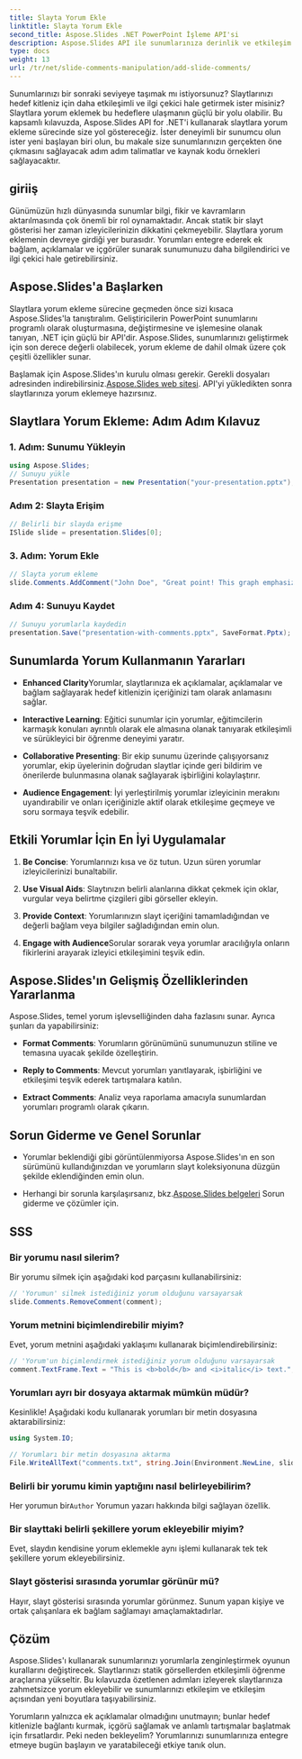```yaml
---
title: Slayta Yorum Ekle
linktitle: Slayta Yorum Ekle
second_title: Aspose.Slides .NET PowerPoint İşleme API'si
description: Aspose.Slides API ile sunumlarınıza derinlik ve etkileşim katın. .NET'i kullanarak yorumları slaytlarınıza nasıl kolayca entegre edebileceğinizi öğrenin. Etkileşimi artırın ve hedef kitlenizi büyüleyin.
type: docs
weight: 13
url: /tr/net/slide-comments-manipulation/add-slide-comments/
---
```


Sunumlarınızı bir sonraki seviyeye taşımak mı istiyorsunuz? Slaytlarınızı hedef kitleniz için daha etkileşimli ve ilgi çekici hale getirmek ister misiniz? Slaytlara yorum eklemek bu hedeflere ulaşmanın güçlü bir yolu olabilir. Bu kapsamlı kılavuzda, Aspose.Slides API for .NET'i kullanarak slaytlara yorum ekleme sürecinde size yol göstereceğiz. İster deneyimli bir sunumcu olun ister yeni başlayan biri olun, bu makale size sunumlarınızın gerçekten öne çıkmasını sağlayacak adım adım talimatlar ve kaynak kodu örnekleri sağlayacaktır.

## giriiş

Günümüzün hızlı dünyasında sunumlar bilgi, fikir ve kavramların aktarılmasında çok önemli bir rol oynamaktadır. Ancak statik bir slayt gösterisi her zaman izleyicilerinizin dikkatini çekmeyebilir. Slaytlara yorum eklemenin devreye girdiği yer burasıdır. Yorumları entegre ederek ek bağlam, açıklamalar ve içgörüler sunarak sunumunuzu daha bilgilendirici ve ilgi çekici hale getirebilirsiniz.

## Aspose.Slides'a Başlarken

Slaytlara yorum ekleme sürecine geçmeden önce sizi kısaca Aspose.Slides'la tanıştıralım. Geliştiricilerin PowerPoint sunumlarını programlı olarak oluşturmasına, değiştirmesine ve işlemesine olanak tanıyan, .NET için güçlü bir API'dir. Aspose.Slides, sunumlarınızı geliştirmek için son derece değerli olabilecek, yorum ekleme de dahil olmak üzere çok çeşitli özellikler sunar.

 Başlamak için Aspose.Slides'ın kurulu olması gerekir. Gerekli dosyaları adresinden indirebilirsiniz.[Aspose.Slides web sitesi](https://releases.aspose.com/slides/net/). API'yi yükledikten sonra slaytlarınıza yorum eklemeye hazırsınız.

## Slaytlara Yorum Ekleme: Adım Adım Kılavuz

### 1. Adım: Sunumu Yükleyin

```csharp
using Aspose.Slides;
// Sunuyu yükle
Presentation presentation = new Presentation("your-presentation.pptx");
```

### Adım 2: Slayta Erişim

```csharp
// Belirli bir slayda erişme
ISlide slide = presentation.Slides[0];
```

### 3. Adım: Yorum Ekle

```csharp
// Slayta yorum ekleme
slide.Comments.AddComment("John Doe", "Great point! This graph emphasizes the upward trend.", new DateTime(2023, 8, 29));
```

### Adım 4: Sunuyu Kaydet

```csharp
// Sunuyu yorumlarla kaydedin
presentation.Save("presentation-with-comments.pptx", SaveFormat.Pptx);
```

## Sunumlarda Yorum Kullanmanın Yararları

- **Enhanced Clarity**Yorumlar, slaytlarınıza ek açıklamalar, açıklamalar ve bağlam sağlayarak hedef kitlenizin içeriğinizi tam olarak anlamasını sağlar.

- **Interactive Learning**: Eğitici sunumlar için yorumlar, eğitimcilerin karmaşık konuları ayrıntılı olarak ele almasına olanak tanıyarak etkileşimli ve sürükleyici bir öğrenme deneyimi yaratır.

- **Collaborative Presenting**: Bir ekip sunumu üzerinde çalışıyorsanız yorumlar, ekip üyelerinin doğrudan slaytlar içinde geri bildirim ve önerilerde bulunmasına olanak sağlayarak işbirliğini kolaylaştırır.

- **Audience Engagement**: İyi yerleştirilmiş yorumlar izleyicinin merakını uyandırabilir ve onları içeriğinizle aktif olarak etkileşime geçmeye ve soru sormaya teşvik edebilir.

## Etkili Yorumlar İçin En İyi Uygulamalar

1. **Be Concise**: Yorumlarınızı kısa ve öz tutun. Uzun süren yorumlar izleyicilerinizi bunaltabilir.

2. **Use Visual Aids**: Slaytınızın belirli alanlarına dikkat çekmek için oklar, vurgular veya belirtme çizgileri gibi görseller ekleyin.

3. **Provide Context**: Yorumlarınızın slayt içeriğini tamamladığından ve değerli bağlam veya bilgiler sağladığından emin olun.

4. **Engage with Audience**Sorular sorarak veya yorumlar aracılığıyla onların fikirlerini arayarak izleyici etkileşimini teşvik edin.

## Aspose.Slides'ın Gelişmiş Özelliklerinden Yararlanma

Aspose.Slides, temel yorum işlevselliğinden daha fazlasını sunar. Ayrıca şunları da yapabilirsiniz:

- **Format Comments**: Yorumların görünümünü sunumunuzun stiline ve temasına uyacak şekilde özelleştirin.

- **Reply to Comments**: Mevcut yorumları yanıtlayarak, işbirliğini ve etkileşimi teşvik ederek tartışmalara katılın.

- **Extract Comments**: Analiz veya raporlama amacıyla sunumlardan yorumları programlı olarak çıkarın.

## Sorun Giderme ve Genel Sorunlar

- Yorumlar beklendiği gibi görüntülenmiyorsa Aspose.Slides'ın en son sürümünü kullandığınızdan ve yorumların slayt koleksiyonuna düzgün şekilde eklendiğinden emin olun.

-  Herhangi bir sorunla karşılaşırsanız, bkz.[Aspose.Slides belgeleri](https://reference.aspose.com/slides/net/) Sorun giderme ve çözümler için.

## SSS

### Bir yorumu nasıl silerim?

Bir yorumu silmek için aşağıdaki kod parçasını kullanabilirsiniz:

```csharp
// 'Yorumun' silmek istediğiniz yorum olduğunu varsayarsak
slide.Comments.RemoveComment(comment);
```

### Yorum metnini biçimlendirebilir miyim?

Evet, yorum metnini aşağıdaki yaklaşımı kullanarak biçimlendirebilirsiniz:

```csharp
// 'Yorum'un biçimlendirmek istediğiniz yorum olduğunu varsayarsak
comment.TextFrame.Text = "This is <b>bold</b> and <i>italic</i> text.";
```

### Yorumları ayrı bir dosyaya aktarmak mümkün müdür?

Kesinlikle! Aşağıdaki kodu kullanarak yorumları bir metin dosyasına aktarabilirsiniz:

```csharp
using System.IO;

// Yorumları bir metin dosyasına aktarma
File.WriteAllText("comments.txt", string.Join(Environment.NewLine, slide.Comments.Select(c => c.Text)));
```

### Belirli bir yorumu kimin yaptığını nasıl belirleyebilirim?

 Her yorumun bir`Author` Yorumun yazarı hakkında bilgi sağlayan özellik.

### Bir slayttaki belirli şekillere yorum ekleyebilir miyim?

Evet, slaydın kendisine yorum eklemekle aynı işlemi kullanarak tek tek şekillere yorum ekleyebilirsiniz.

### Slayt gösterisi sırasında yorumlar görünür mü?

Hayır, slayt gösterisi sırasında yorumlar görünmez. Sunum yapan kişiye ve ortak çalışanlara ek bağlam sağlamayı amaçlamaktadırlar.

## Çözüm

Aspose.Slides'ı kullanarak sunumlarınızı yorumlarla zenginleştirmek oyunun kurallarını değiştirecek. Slaytlarınızı statik görsellerden etkileşimli öğrenme araçlarına yükseltir. Bu kılavuzda özetlenen adımları izleyerek slaytlarınıza zahmetsizce yorum ekleyebilir ve sunumlarınızı etkileşim ve etkileşim açısından yeni boyutlara taşıyabilirsiniz.

Yorumların yalnızca ek açıklamalar olmadığını unutmayın; bunlar hedef kitlenizle bağlantı kurmak, içgörü sağlamak ve anlamlı tartışmalar başlatmak için fırsatlardır. Peki neden bekleyelim? Yorumlarınızı sunumlarınıza entegre etmeye bugün başlayın ve yaratabileceği etkiye tanık olun.
